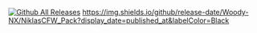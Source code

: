 [![Github All Releases](https://img.shields.io/github/downloads/Woody-NX/NiklasCFW_Pack/total.svg)]()
https://img.shields.io/github/release-date/Woody-NX/NiklasCFW_Pack?display_date=published_at&labelColor=Black

